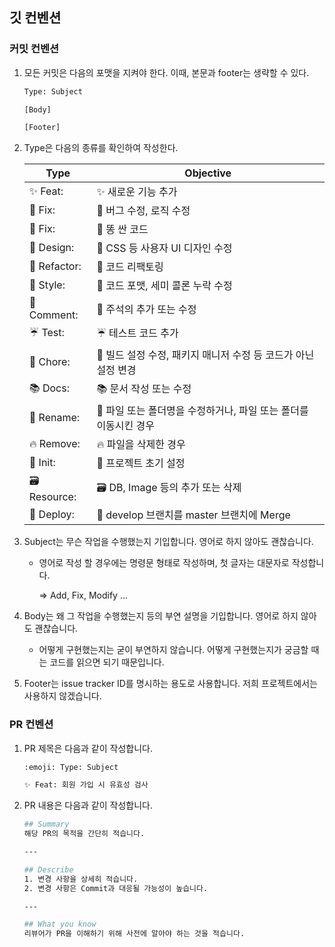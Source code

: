 ## 깃 컨벤션

### 커밋 컨벤션

1. 모든 커밋은 다음의 포맷을 지켜야 한다. 이때, 본문과 footer는 생략할 수 있다.

    ```bash
    Type: Subject
    
    [Body]
    
    [Footer]
    ```

2. Type은 다음의 종류를 확인하여 작성한다.

    | Type | Objective |
    | --- | --- |
    | :sparkles: Feat: | ✨ 새로운 기능 추가 |
    | :bug: Fix: | 🐛 버그 수정, 로직 수정 |
    | :poop: Fix: | 💩 똥 싼 코드 |
    | :lipstick: Design: | 💄 CSS 등 사용자 UI 디자인 수정 |
    | :hammer: Refactor: | 🔨 코드 리팩토링 |
    | :art: Style: | 🎨 코드 포맷, 세미 콜론 누락 수정 |
    | :memo: Comment:  | 📝 주석의 추가 또는 수정 |
    | :umbrella: Test: | ☔ 테스트 코드 추가 |
    | :rocket: Chore:  | 🚀 빌드 설정 수정, 패키지 매니저 수정 등 코드가 아닌 설정 변경 |
    | :books: Docs: | 📚 문서 작성 또는 수정 |
    | :tractor: Rename: | 🚜 파일 또는 폴더명을 수정하거나, 파일 또는 폴더를 이동시킨 경우 |
    | :fire: Remove: | 🔥 파일을 삭제한 경우 |
    | :tada: Init: | 🎉 프로젝트 초기 설정 |
    | :card_file_box: Resource: | 🗃️ DB, Image 등의 추가 또는 삭제  |
    | :twisted_rightwards_arrows: Deploy: | 🔀 develop 브랜치를 master 브랜치에 Merge |

3. Subject는 무슨 작업을 수행했는지 기입합니다. 영어로 하지 않아도 괜찮습니다.
    - 영어로 작성 할 경우에는 명령문 형태로 작성하며, 첫 글자는 대문자로 작성합니다.

      ⇒  Add, Fix, Modify …

4. Body는 왜 그 작업을 수행했는지 등의 부연 설명을 기입합니다. 영어로 하지 않아도 괜찮습니다.
    - 어떻게 구현했는지는 굳이 부연하지 않습니다. 어떻게 구현했는지가 궁금할 때는 코드를 읽으면 되기 때문입니다.
5. Footer는 issue tracker ID를 명시하는 용도로 사용합니다. 저희 프로젝트에서는 사용하지 않겠습니다.

### PR 컨벤션

1. PR 제목은 다음과 같이 작성합니다.

    ```bash
    :emoji: Type: Subject
    
    ✨ Feat: 회원 가입 시 유효성 검사
    ```

2. PR 내용은 다음과 같이 작성합니다.

    ```bash
    ## Summary
    해당 PR의 목적을 간단히 적습니다.
    
    ---
    
    ## Describe
    1. 변경 사항을 상세히 적습니다.
    2. 변경 사항은 Commit과 대응될 가능성이 높습니다.
    
    ---
    
    ## What you know
    리뷰어가 PR을 이해하기 위해 사전에 알아야 하는 것을 적습니다.
    ```